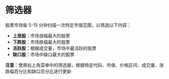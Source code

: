 # **筛选器**

股票市场每 5-15 分钟扫描一次特定市值范围，以筛选以下内容：

- **上涨股**：市场涨幅最大的股票
- **下跌股**：市场跌幅最大的股票
- **活跃股**：根据成交量，市场中最活跃的股票
- **缺口股**：市场中缺口最大的股票

**注意**：使用右上角菜单中的筛选器，根据特定代码、市值、价格区间、成交量、涨跌幅百分比和缺口百分比进行更新
